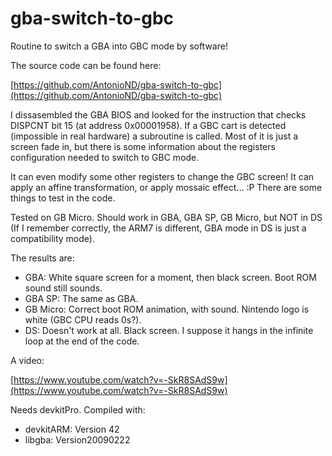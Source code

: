 gba-switch-to-gbc
=================

Routine to switch a GBA into GBC mode by software!

The source code can be found here:

[https://github.com/AntonioND/gba-switch-to-gbc](https://github.com/AntonioND/gba-switch-to-gbc)

I dissasembled the GBA BIOS and looked for the instruction that checks DISPCNT bit 15 (at address 0x00001958). If a GBC cart is detected (impossible in real hardware) a subroutine is called. Most of it is just a screen fade in, but there is some information about the registers configuration needed to switch to GBC mode.

It can even modify some other registers to change the GBC screen! It can apply an affine transformation, or apply mossaic effect... :P There are some things to test in the code.

Tested on GB Micro. Should work in GBA, GBA SP, GB Micro, but NOT in DS (If I remember correctly, the ARM7 is different, GBA mode in DS is just a compatibility mode).

The results are:
- GBA: White square screen for a moment, then black screen. Boot ROM sound still sounds.
- GBA SP: The same as GBA.
- GB Micro: Correct boot ROM animation, with sound. Nintendo logo is white (GBC CPU reads 0s?).
- DS: Doesn't work at all. Black screen. I suppose it hangs in the infinite loop at the end of the code.

A video:

[https://www.youtube.com/watch?v=-SkR8SAdS9w](https://www.youtube.com/watch?v=-SkR8SAdS9w)

Needs devkitPro. Compiled with:

- devkitARM: Version 42
- libgba: Version20090222
